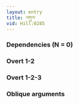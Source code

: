 ```yaml
---
layout: entry
title: འགུལ་
vid: Hill:0285
---
```

### Dependencies (N = 0)


### Overt 1-2


### Overt 1-2-3


### Oblique arguments
